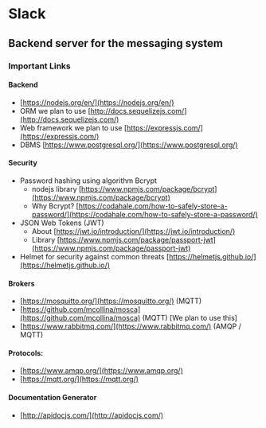 # Slack
## Backend server for the messaging system

### Important Links

#### Backend
- [https://nodejs.org/en/](https://nodejs.org/en/)
- ORM we plan to use [http://docs.sequelizejs.com/](http://docs.sequelizejs.com/)
- Web framework we plan to use [https://expressjs.com/](https://expressjs.com/)
- DBMS [https://www.postgresql.org/](https://www.postgresql.org/)

#### Security
- Password hashing using algorithm Bcrypt
  - nodejs library [https://www.npmjs.com/package/bcrypt](https://www.npmjs.com/package/bcrypt)
  - Why Bcrypt? [https://codahale.com/how-to-safely-store-a-password/](https://codahale.com/how-to-safely-store-a-password/)
- JSON Web Tokens (JWT)
  - About [https://jwt.io/introduction/](https://jwt.io/introduction/)
  - Library [https://www.npmjs.com/package/passport-jwt](https://www.npmjs.com/package/passport-jwt)
- Helmet for security against common threats [https://helmetjs.github.io/](https://helmetjs.github.io/)


#### Brokers
- [https://mosquitto.org/](https://mosquitto.org/) (MQTT)
- [https://github.com/mcollina/mosca](https://github.com/mcollina/mosca) (MQTT) [We plan to use this]
- [https://www.rabbitmq.com/](https://www.rabbitmq.com/) (AMQP / MQTT)

#### Protocols:
- [https://www.amqp.org/](https://www.amqp.org/)
- [https://mqtt.org/](https://mqtt.org/)

#### Documentation Generator
- [http://apidocjs.com/](http://apidocjs.com/)
